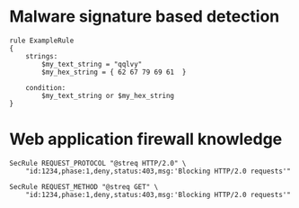 
# Malware signature based detection

```
rule ExampleRule
{
    strings:
        $my_text_string = "qqlvy"
        $my_hex_string = { 62 67 79 69 61  }

    condition:
        $my_text_string or $my_hex_string
}

```


# Web application firewall knowledge

```
SecRule REQUEST_PROTOCOL "@streq HTTP/2.0" \
    "id:1234,phase:1,deny,status:403,msg:'Blocking HTTP/2.0 requests'"
```

```
SecRule REQUEST_METHOD "@streq GET" \
    "id:1234,phase:1,deny,status:403,msg:'Blocking HTTP/2.0 requests'"
```
